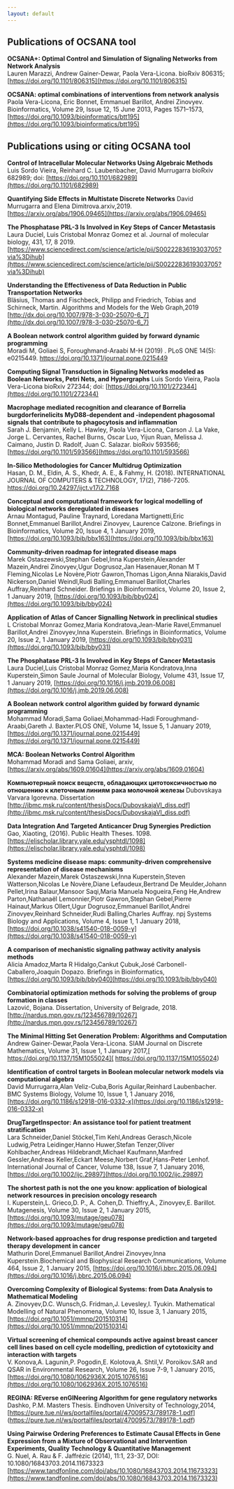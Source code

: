 ```yaml
---
layout: default
---
```


<h2>Publications of OCSANA tool</h2>

**OCSANA+: Optimal Control and Simulation of Signaling Networks from Network Analysis** <br/>
Lauren Marazzi, Andrew Gainer-Dewar, Paola Vera-Licona. bioRxiv 806315; [https://doi.org/10.1101/806315](https://doi.org/10.1101/806315)

**OCSANA: optimal combinations of interventions from network analysis**<br/>
Paola Vera-Licona, Eric Bonnet, Emmanuel Barillot, Andrei Zinovyev. Bioinformatics, Volume 29, Issue 12, 15 June 2013, Pages 1571–1573, [https://doi.org/10.1093/bioinformatics/btt195](https://doi.org/10.1093/bioinformatics/btt195)


<h2>Publications using or citing OCSANA tool</h2>

**Control of Intracellular Molecular Networks Using Algebraic Methods** <br/>
Luis Sordo Vieira, Reinhard C. Laubenbacher, David Murrugarra
bioRxiv 682989; doi: [https://doi.org/10.1101/682989](https://doi.org/10.1101/682989)

**Quantifying Side Effects in Multistate Discrete Networks** David Murrugarra and Elena Dimitrova.arxiv,2019. [https://arxiv.org/abs/1906.09465](https://arxiv.org/abs/1906.09465)

**The Phosphatase PRL-3 Is Involved in Key Steps of Cancer Metastasis**<br/>
Laura Duciel, Luis Cristobal Monraz Gomez et al. Journal of molecular biology, 431, 17, 8 2019. [https://www.sciencedirect.com/science/article/pii/S0022283619303705?via%3Dihub](https://www.sciencedirect.com/science/article/pii/S0022283619303705?via%3Dihub)

**Understanding the Effectiveness of Data Reduction in Public Transportation Networks**<br/>
Bläsius, Thomas and Fischbeck, Philipp and Friedrich, Tobias and Schirneck, Martin. Algorithms and Models for the Web Graph,2019 [http://dx.doi.org/10.1007/978-3-030-25070-6_7](http://dx.doi.org/10.1007/978-3-030-25070-6_7)

**A Boolean network control algorithm guided by forward dynamic programming** <br/>
Moradi M, Goliaei S, Foroughmand-Araabi M-H (2019) . PLoS ONE 14(5): e0215449. https://doi.org/10.1371/journal.pone.0215449

**Computing Signal Transduction in Signaling Networks modeled as Boolean Networks, Petri Nets, and Hypergraphs**
Luis Sordo Vieira, Paola Vera-Licona
bioRxiv 272344; doi: [https://doi.org/10.1101/272344](https://doi.org/10.1101/272344)

**Macrophage mediated recognition and clearance of Borrelia burgdorferinelicits MyD88-dependent and -independent phagosomal signals that contribute to phagocytosis and inflammation**<br/>
Sarah J. Benjamin, Kelly L. Hawley, Paola Vera-Licona, Carson J. La Vake, Jorge L. Cervantes, Rachel Burns, Oscar Luo, Yijun Ruan, Melissa J. Caimano, Justin D. Radolf, Juan C. Salazar. bioRxiv 593566; [https://doi.org/10.1101/593566](https://doi.org/10.1101/593566)

**In-Silico Methodologies for Cancer Multidrug Optimization**<br/>
Hasan, D. M., Eldin, A. S., Khedr, A. E., & Fahmy, H. (2018). INTERNATIONAL JOURNAL OF COMPUTERS & TECHNOLOGY, 17(2), 7186-7205. https://doi.org/10.24297/ijct.v17i2.7168

**Conceptual and computational framework for logical modelling of biological networks deregulated in diseases** <br/> 
Arnau Montagud, Pauline Traynard, Loredana Martignetti,Eric Bonnet,Emmanuel Barillot,Andrei Zinovyev, Laurence Calzone.
Briefings in Bioinformatics, Volume 20, Issue 4, 1 January 2019, [https://doi.org/10.1093/bib/bbx163](https://doi.org/10.1093/bib/bbx163)


**Community-driven roadmap for integrated disease maps**<br/>
Marek Ostaszewski,Stephan Gebel,Inna Kuperstein,Alexander Mazein,Andrei Zinovyev,Ugur Dogrusoz,Jan Hasenauer,Ronan M T Fleming,Nicolas Le Novère,Piotr Gawron,Thomas Ligon,Anna Niarakis,David Nickerson,Daniel Weindl,Rudi Balling,Emmanuel Barillot,Charles Auffray,Reinhard Schneider.
Briefings in Bioinformatics, Volume 20, Issue 2, 1 January 2019, [https://doi.org/10.1093/bib/bby024](https://doi.org/10.1093/bib/bby024)


**Application of Atlas of Cancer Signalling Network in preclinical studies**<br/>
L Cristobal Monraz Gomez,Maria Kondratova,Jean-Marie Ravel,Emmanuel Barillot,Andrei Zinovyev,Inna Kuperstein.
Briefings in Bioinformatics, Volume 20, Issue 2, 1 January 2019, [https://doi.org/10.1093/bib/bby031](https://doi.org/10.1093/bib/bby031)

**The Phosphatase PRL-3 Is Involved in Key Steps of Cancer Metastasis**<br/>
Laura Duciel,Luis Cristobal Monraz Gomez,Maria Kondratova,Inna Kuperstein,Simon Saule
Journal of Molecular Biology, Volume 431, Issue 17, 1 January 2019, [https://doi.org/10.1016/j.jmb.2019.06.008](https://doi.org/10.1016/j.jmb.2019.06.008)

**A Boolean network control algorithm guided by forward dynamic programming**<br/>
Mohammad Moradi,Sama Goliaei,Mohammad-Hadi Foroughmand-Araabi,Gareth J. Baxter.PLOS ONE, Volume 14, Issue 5, 1 January 2019, [https://doi.org/10.1371/journal.pone.0215449](https://doi.org/10.1371/journal.pone.0215449)

**MCA: Boolean Networks Control Algorithm**<br/>
Mohammad Moradi and Sama Goliaei, arxiv, [https://arxiv.org/abs/1609.01604](https://arxiv.org/abs/1609.01604)

**Компьютерный поиск веществ, обладающих цитотоксичностью по отношению к клеточным линиям рака молочной железы**
Dubovskaya Varvara Igorevna. Dissertation [http://ibmc.msk.ru/content/thesisDocs/DubovskajaVI_diss.pdf](http://ibmc.msk.ru/content/thesisDocs/DubovskajaVI_diss.pdf)

 **Data Integration And Targeted Anticancer Drug Synergies Prediction**<br/>
 Gao, Xiaoting, (2016). Public Health Theses. 1098.
[https://elischolar.library.yale.edu/ysphtdl/1098](https://elischolar.library.yale.edu/ysphtdl/1098)

**Systems medicine disease maps: community-driven comprehensive representation of disease mechanisms**<br/>
Alexander Mazein,Marek Ostaszewski,Inna Kuperstein,Steven Watterson,Nicolas Le Novère,Diane Lefaudeux,Bertrand De Meulder,Johann Pellet,Irina Balaur,Mansoor Saqi,Maria Manuela Nogueira,Feng He,Andrew Parton,Nathanaël Lemonnier,Piotr Gawron,Stephan Gebel,Pierre Hainaut,Markus Ollert,Ugur Dogrusoz,Emmanuel Barillot,Andrei Zinovyev,Reinhard Schneider,Rudi Balling,Charles Auffray. npj Systems Biology and Applications, Volume 4, Issue 1, 1 January 2018, [https://doi.org/10.1038/s41540-018-0059-y](https://doi.org/10.1038/s41540-018-0059-y)

**A comparison of mechanistic signaling pathway activity analysis methods**<br/>
Alicia Amadoz,Marta R Hidalgo,Cankut Çubuk,José Carbonell-Caballero,Joaquín Dopazo. Briefings in Bioinformatics, [https://doi.org/10.1093/bib/bby040](https://doi.org/10.1093/bib/bby040)

**Combinatorial optimization methods for solving the problems of group formation in classes**<br/>
Lazović, Bojana. Dissertation, University of Belgrade, 2018. [http://nardus.mpn.gov.rs/123456789/10267](http://nardus.mpn.gov.rs/123456789/10267)

**The Minimal Hitting Set Generation Problem: Algorithms and Computation**<br/>
Andrew Gainer-Dewar,Paola Vera-Licona. SIAM Journal on Discrete Mathematics, Volume 31, Issue 1, 1 January 2017,[ https://doi.org/10.1137/15M1055024]( https://doi.org/10.1137/15M1055024)

**Identification of control targets in Boolean molecular network models via computational algebra**<br/>
David Murrugarra,Alan Veliz-Cuba,Boris Aguilar,Reinhard Laubenbacher. BMC Systems Biology, Volume 10, Issue 1, 1 January 2016, [https://doi.org/10.1186/s12918-016-0332-x](https://doi.org/10.1186/s12918-016-0332-x)

**DrugTargetInspector: An assistance tool for patient treatment stratification** <br/>
Lara Schneider,Daniel Stöckel,Tim Kehl,Andreas Gerasch,Nicole Ludwig,Petra Leidinger,Hanno Huwer,Stefan Tenzer,Oliver Kohlbacher,Andreas Hildebrandt,Michael Kaufmann,Manfred Gessler,Andreas Keller,Eckart Meese,Norbert Graf,Hans-Peter Lenhof. International Journal of Cancer, Volume 138, Issue 7, 1 January 2016, [https://doi.org/10.1002/ijc.29897](https://doi.org/10.1002/ijc.29897)

**The shortest path is not the one you know: application of biological network resources in precision oncology research**<br/>
I. Kuperstein,L. Grieco,D. P., A. Cohen,D. Thieffry,A., Zinovyev,E. Barillot. Mutagenesis, Volume 30, Issue 2, 1 January 2015, [https://doi.org/10.1093/mutage/geu078](https://doi.org/10.1093/mutage/geu078)

**Network-based approaches for drug response prediction and targeted therapy development in cancer**<br/>
Mathurin Dorel,Emmanuel Barillot,Andrei Zinovyev,Inna Kuperstein.Biochemical and Biophysical Research Communications, Volume 464, Issue 2, 1 January 2015, [https://doi.org/10.1016/j.bbrc.2015.06.094](https://doi.org/10.1016/j.bbrc.2015.06.094)

**Overcoming Complexity of Biological Systems: from Data Analysis to Mathematical Modeling**<br/>
A. Zinovyev,D.C. Wunsch,G. Fridman,J. Levesley,I. Tyukin. Mathematical Modelling of Natural Phenomena, Volume 10, Issue 3, 1 January 2015, [https://doi.org/10.1051/mmnp/201510314](https://doi.org/10.1051/mmnp/201510314)

**Virtual screening of chemical compounds active against breast cancer cell lines based on cell cycle modelling, prediction of cytotoxicity and interaction with targets**<br/>
V. Konova,A. Lagunin,P. Pogodin,E. Kolotova,A. Shtil,V. Poroikov.SAR and QSAR in Environmental Research, Volume 26, Issue 7-9, 1 January 2015, [https://doi.org/10.1080/1062936X.2015.1076516](https://doi.org/10.1080/1062936X.2015.1076516)

**REGINA: REverse enGINeering Algorithm for gene regulatory networks**<br/>
Dashko, P.M. Masters Thesis. Eindhoven University of Technology,2014, [https://pure.tue.nl/ws/portalfiles/portal/47009573/789178-1.pdf] (https://pure.tue.nl/ws/portalfiles/portal/47009573/789178-1.pdf)


**Using Pairwise Ordering Preferences to Estimate Causal Effects in Gene Expression from a Mixture of Observational and Intervention Experiments, Quality Technology & Quantitative Management**<br/>
G. Nuel, A. Rau & F. Jaffrézic (2014), 11:1, 23-37, DOI: 10.1080/16843703.2014.11673323 [https://www.tandfonline.com/doi/abs/10.1080/16843703.2014.11673323](https://www.tandfonline.com/doi/abs/10.1080/16843703.2014.11673323)